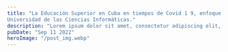 ```yaml
---
title: "La Educación Superior en Cuba en tiempos de Covid 1 9, enfoque desde la
Universidad de las Ciencias Informáticas."
description: "Lorem ipsum dolor sit amet, consectetur adipiscing elit, sed do eiusmod tempor incididunt ut labore et dolore magna aliqua."
pubDate: "Sep 11 2022"
heroImage: "/post_img.webp"
---
```


